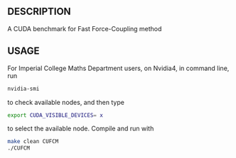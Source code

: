 ## DESCRIPTION

A CUDA benchmark for Fast Force-Coupling method

## USAGE
For Imperial College Maths Department users, on Nvidia4, in command line, run

```bash
nvidia-smi
```
to check available nodes, and then type

```bash
export CUDA_VISIBLE_DEVICES= x
```

to select the available node. Compile and run with

```bash
make clean CUFCM
./CUFCM
```